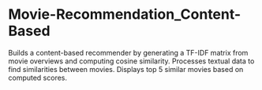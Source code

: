 # Movie-Recommendation_Content-Based
Builds a content-based recommender by generating a TF-IDF matrix from movie overviews and computing cosine similarity. Processes textual data to find similarities between movies. Displays top 5 similar movies based on computed scores.
